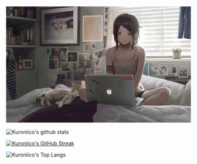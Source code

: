 ![Cover](https://github.com/FlorianRabaste/Kuroniico/blob/main/img/githubbackground.jpg)

<div style="text-align='center'">
  
  ![Kuroniico's github stats](https://github-readme-stats.vercel.app/api?username=Kuroniico&show_icons=true)

  [![Kuroniico's GitHub Streak](https://github-readme-streak-stats.herokuapp.com?user=Kuroniico)](https://git.io/streak-stats)

  ![Kuroniico's Top Langs](https://github-readme-stats.vercel.app/api/top-langs/?username=Kuroniico&layout=compact&langs_count=12)
  
</div>
